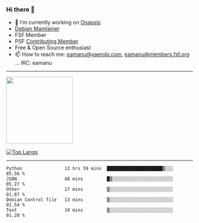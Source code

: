 ### Hi there 👋


- 🔭 I’m currently working on [Onapsis](http://onapsis.com)
- [Debian Maintainer](https://qa.debian.org/developer.php?login=eamanu%40yaerobi.com)
- FSF Member
- PSF [Contributing Member](https://www.python.org/psf/membership/#what-membership-classes-are-there)
- Free & Open Source enthusiast 
- 📫 How to reach me: eamanu@yaerobi.com, eamanu@members.fsf.org ... IRC: eamanu

---

<img height="180em" src="https://github-readme-stats.vercel.app/api?theme=dark&username=eamanu&show_icons=true&hide_border=true&&count_private=true&include_all_commits=true" />

[![Top Langs](https://github-readme-stats.vercel.app/api/top-langs/?theme=dark&username=eamanu&layout=compact)](https://github.com/anuraghazra/github-readme-stats)

---

<!--START_SECTION:waka-->
```text
Python                12 hrs 59 mins  █████████████████████▒░░░   85.56 % 
JSON                  48 mins         █▒░░░░░░░░░░░░░░░░░░░░░░░   05.27 % 
Other                 17 mins         ▒░░░░░░░░░░░░░░░░░░░░░░░░   01.87 % 
Debian Control file   13 mins         ▒░░░░░░░░░░░░░░░░░░░░░░░░   01.54 % 
Text                  10 mins         ▒░░░░░░░░░░░░░░░░░░░░░░░░   01.20 % 
```
<!--END_SECTION:waka-->
